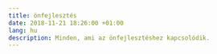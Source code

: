 ```yaml
---
title: önfejlesztés
date: 2018-11-21 18:26:00 +01:00
lang: hu
description: Minden, ami az önfejlesztéshez kapcsolódik.
---
```


